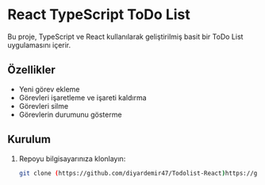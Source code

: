 # React TypeScript ToDo List

Bu proje, TypeScript ve React kullanılarak geliştirilmiş basit bir ToDo List uygulamasını içerir.

## Özellikler

- Yeni görev ekleme
- Görevleri işaretleme ve işareti kaldırma
- Görevleri silme
- Görevlerin durumunu gösterme

## Kurulum

1. Repoyu bilgisayarınıza klonlayın:

   ```bash
   git clone (https://github.com/diyardemir47/Todolist-React)https://github.com/diyardemir47/Todolist-React
